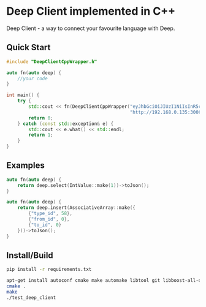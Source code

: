 # Deep Client implemented in C++

Deep Client - a way to connect your favourite language with Deep.


## Quick Start
```cpp
#include "DeepClientCppWrapper.h"

auto fn(auto deep) {
    //your code
}

int main() {
    try {
        std::cout << fn(DeepClientCppWrapper("eyJhbGciOiJIUzI1NiIsInR5cCI6IkpXVCJ9.eyJodHRwczovL2hhc3VyYS5pby9qd3QvY2xhaW1zIjp7IngtaGFzdXJhLWFsbG93ZWQtcm9sZXMiOlsiYWRtaW4iXSwieC1oYXN1cmEtZGVmYXVsdC1yb2xlIjoiYWRtaW4iLCJ4LWhhc3VyYS11c2VyLWlkIjoiMzgwIn0sImlhdCI6MTY5MTkxMTQxM30.W0GOuqOvRZrgrVZkLaceKTPBitXwR-1WlxLgxUZXOnY",
                                             "http://192.168.0.135:3006/gql")) << std::endl;
        return 0;
    } catch (const std::exception& e) {
        std::cout << e.what() << std::endl;
        return 1;
    }
}
```


## Examples
```cpp
auto fn(auto deep) {
    return deep.select(IntValue::make(1))->toJson();
}
```

```cpp
auto fn(auto deep) {
    return deep.insert(AssociativeArray::make({
        {"type_id", 58},
        {"from_id", 0},
        {"to_id", 0}
    }))->toJson();
}
```


## Install/Build
```bash
pip install -r requirements.txt

apt-get install autoconf cmake make automake libtool git libboost-all-dev libssl-dev g++
cmake .
make
./test_deep_client
```
